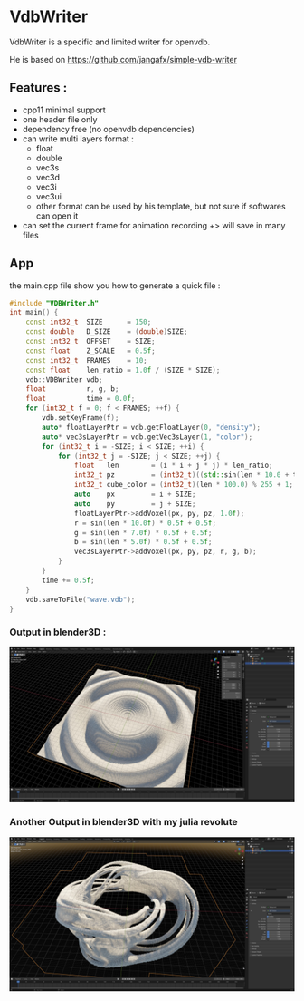 # VdbWriter

VdbWriter is a specific and limited writer for openvdb.

He is based on https://github.com/jangafx/simple-vdb-writer

## Features :

* cpp11 minimal support
* one header file only
* dependency free (no openvdb dependencies)
* can write multi layers format :
  * float
  * double
  * vec3s
  * vec3d
  * vec3i
  * vec3ui
  * other format can be used by his template, but not sure if softwares can open it
* can set the current frame for animation recording +> will save in many files
 
## App

the main.cpp file show you how to generate a quick file :

```cpp
#include "VDBWriter.h"
int main() {
    const int32_t  SIZE      = 150;
    const double   D_SIZE    = (double)SIZE;
    const int32_t  OFFSET    = SIZE;
    const float    Z_SCALE   = 0.5f;
    const int32_t  FRAMES    = 10;
    const float    len_ratio = 1.0f / (SIZE * SIZE);
    vdb::VDBWriter vdb;
    float          r, g, b;
    float          time = 0.0f;
    for (int32_t f = 0; f < FRAMES; ++f) {
        vdb.setKeyFrame(f);
        auto* floatLayerPtr = vdb.getFloatLayer(0, "density");
        auto* vec3sLayerPtr = vdb.getVec3sLayer(1, "color");
        for (int32_t i = -SIZE; i < SIZE; ++i) {
            for (int32_t j = -SIZE; j < SIZE; ++j) {
                float   len        = (i * i + j * j) * len_ratio;
                int32_t pz         = (int32_t)((std::sin(len * 10.0 + time) * 0.5 + 0.5) * (std::abs(50.0f - 25.0f * len)) * Z_SCALE);
                int32_t cube_color = (int32_t)(len * 100.0) % 255 + 1;
                auto    px         = i + SIZE;
                auto    py         = j + SIZE;
                floatLayerPtr->addVoxel(px, py, pz, 1.0f);
                r = sin(len * 10.0f) * 0.5f + 0.5f;
                g = sin(len * 7.0f) * 0.5f + 0.5f;
                b = sin(len * 5.0f) * 0.5f + 0.5f;
                vec3sLayerPtr->addVoxel(px, py, pz, r, g, b);
            }
        }
        time += 0.5f;
    }
    vdb.saveToFile("wave.vdb");
}
```

### Output in blender3D :

![alt](https://github.com/aiekick/VdbWriter/blob/master/doc/wave_blender.jpg)

### Another Output in blender3D with my julia revolute

![alt](https://github.com/aiekick/VdbWriter/blob/master/doc/julia_revolute_blender.jpg)
